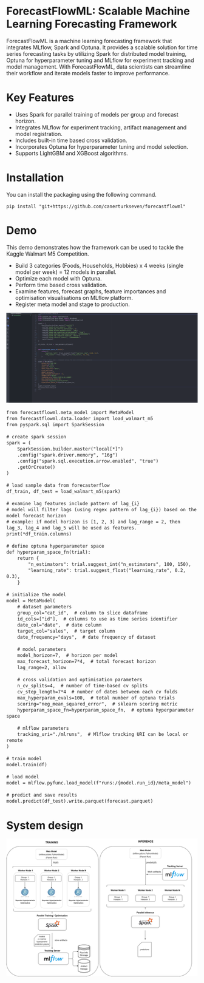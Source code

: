 # ForecastFlowML: Scalable Machine Learning Forecasting Framework

ForecastFlowML is a machine learning forecasting framework that integrates MLflow, Spark and Optuna. It provides a scalable solution for time series forecasting tasks by utilizing Spark for distributed model training, Optuna for hyperparameter tuning and MLflow for experiment tracking and model management. With ForecastFlowML, data scientists can streamline their workflow and iterate models faster to improve performance.

# Key Features

- Uses Spark for parallel training of models per group and forecast horizon.
- Integrates MLflow for experiment tracking, artifact management and model registration.
- Includes built-in time based cross validation.
- Incorporates Optuna for hyperparameter tuning and model selection.
- Supports LightGBM and XGBoost algorithms.

# Installation

You can install the packaging using the following command.

```
pip install "git+https://github.com/canerturkseven/forecastflowml"
```

# Demo

This demo demonstrates how the framework can be used to tackle the Kaggle Walmart M5 Competition.

- Build 3 categories (Foods, Households, Hobbies) x 4 weeks (single model per week) = 12 models in parallel.
- Optimize each model with Optuna.
- Perform time based cross validation.
- Examine features, forecast graphs, feature importances and optimisation visualisations on MLflow platform.
- Register meta model and stage to production.

![](assets/demo.gif)

```
from forecastflowml.meta_model import MetaModel
from forecastflowml.data.loader import load_walmart_m5
from pyspark.sql import SparkSession

# create spark session
spark = (
    SparkSession.builder.master("local[*]")
    .config("spark.driver.memory", "16g")
    .config("spark.sql.execution.arrow.enabled", "true")
    .getOrCreate()
)

# load sample data from forecasterflow
df_train, df_test = load_walmart_m5(spark)

# examine lag features include pattern of lag_{i}
# model will filter lags (using regex pattern of lag_{i}) based on the model forecast horizon
# example: if model horizon is [1, 2, 3] and lag_range = 2, then lag_3, lag_4 and lag_5 will be used as features.
print(*df_train.columns)

# define optuna hyperparameter space
def hyperparam_space_fn(trial):
    return {
        "n_estimators": trial.suggest_int("n_estimators", 100, 150),
        "learning_rate": trial.suggest_float("learning_rate", 0.2, 0.3),
    }

# initialize the model
model = MetaModel(
    # dataset parameters
    group_col="cat_id",  # column to slice dataframe
    id_cols=["id"],  # columns to use as time series identifier
    date_col="date",  # date column
    target_col="sales",  # target column
    date_frequency="days",  # date frequency of dataset

    # model parameters
    model_horizon=7,  # horizon per model
    max_forecast_horizon=7*4,  # total forecast horizon
    lag_range=2, allow

    # cross validation and optimisation parameters
    n_cv_splits=4,  # number of time-based cv splits
    cv_step_length=7*4  # number of dates between each cv folds
    max_hyperparam_evals=100,  # total number of optuna trials
    scoring="neg_mean_squared_error",  # sklearn scoring metric
    hyperparam_space_fn=hyperparam_space_fn,  # optuna hyperparameter space

    # mlflow parameters
    tracking_uri="./mlruns",  # Mlflow tracking URI can be local or remote
)

# train model
model.train(df)

# load model
model = mlflow.pyfunc.load_model(f"runs:/{model.run_id}/meta_model")

# predict and save results
model.predict(df_test).write.parquet(forecast.parquet)
```

# System design

![Screenshot](assets/design.png)
